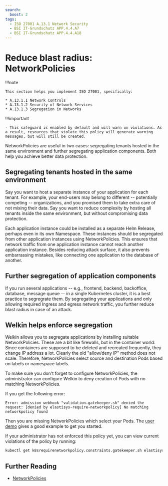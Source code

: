 ```yaml
---
search:
  boost: 2
tags:
  - ISO 27001 A.13.1 Network Security
  - BSI IT-Grundschutz APP.4.4.A7
  - BSI IT-Grundschutz APP.4.4.A18
---
```


# Reduce blast radius: NetworkPolicies

!!!note

    This section helps you implement ISO 27001, specifically:

    * A.13.1.1 Network Controls
    * A.13.1.2 Security of Network Services
    * A.13.1.3 Segregation in Networks

!!!important

    - This safeguard is enabled by default and will warn on violations. As a result, resources that violate this policy will generate warning messages, but will still be created.

NetworkPolicies are useful in two cases: segregating tenants hosted in the same environment and further segregating application components. Both help you achieve better data protection.

## Segregating tenants hosted in the same environment

Say you want to host a separate instance of your application for each tenant. For example, your end-users may belong to different -- potentially competing -- organizations, and you promised them to take extra care of not mixing their data. Say you want to reduce complexity by hosting all tenants inside the same environment, but without compromising data protection.

Each application instance could be installed as a separate Helm Release, perhaps even in its own Namespace. These instances should be segregated from other application instances using NetworkPolicies. This ensures that network traffic from one application instance cannot reach another application instance. Besides reducing attack surface, it also prevents embarrassing mistakes, like connecting one application to the database of another.

## Further segregation of application components

If you run several applications -- e.g., frontend, backend, backoffice, database, message queue -- in a single Kubernetes cluster, it is a best practice to segregrate them.
By segregating your applications and only allowing required Ingress and egress network traffic, you further reduce blast radius in case of an attack.

## Welkin helps enforce segregation

Welkin allows you to segregate applications by installing suitable NetworkPolicies. These are a bit like firewalls, but in the container world: Since containers are supposed to be deleted and recreated frequently, they change IP address a lot. Clearly the old "allow/deny IP" method does not scale. Therefore, NetworkPolicies select source and destination Pods based on labels or namespace labels.

To make sure you don't forget to configure NetworkPolicies, the administrator can configure Welkin to deny creation of Pods with no matching NetworkPolicies.

If you get the following error:

```error
Error: admission webhook "validation.gatekeeper.sh" denied the request: [denied by elastisys-require-networkpolicy] No matching networkpolicy found
```

Then you are missing NetworkPolicies which select your Pods. The [user demo](https://github.com/elastisys/welkin/blob/main/user-demo/deploy/welkin-user-demo/templates/networkpolicy.yaml) gives a good example to get you started.

If your administrator has not enforced this policy yet, you can view current violations of the policy by running:

```bash
kubectl get k8srequirenetworkpolicy.constraints.gatekeeper.sh elastisys-require-networkpolicy -ojson | jq .status.violations
```

## Further Reading

- [NetworkPolicies](https://kubernetes.io/docs/concepts/services-networking/network-policies/)
